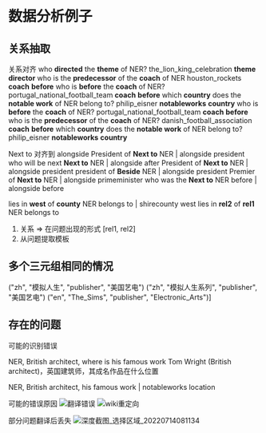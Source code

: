 # 数据分析例子

## 关系抽取
关系对齐
who **directed** the **theme** of NER?	the_lion_king_celebration	**theme**	**director**
who is the **predecessor** of the **coach** of NER	houston_rockets	**coach**	**before**
who is **before** the **coach** of NER?	portugal_national_football_team	**coach**	**before**
which **country** does the **notable work** of NER belong to?	philip_eisner	**notableworks**	**country**
who is **before** the **coach** of NER?	portugal_national_football_team	**coach**	**before**
who is the **predecessor** of the **coach** of NER?	danish_football_association	**coach**	**before**
which **country** does the **notable work** of NER belong to?	philip_eisner	**notableworks**	**country**

Next to 对齐到 alongside 
President of **Next to** NER	|	alongside	president
who will be next **Next to** NER	|	alongside	after
President of **Next to** NER	|	alongside	president
president of **Beside** NER	|	alongside	president
Premier of **Next to** NER	|	alongside	primeminister
who was the **Next to** NER before	|	alongside	before

lies in **west** of **county** NER belongs to	|	shirecounty	west
lies in **rel2** of **rel1** NER belongs to

1. 关系 => 在问题出现的形式 [rel1, rel2]
2. 从问题提取模板

## 多个三元组相同的情况
("zh", "模拟人生", "publisher", "美国艺电")
("zh", "模拟人生系列", "publisher", "美国艺电")
("en", "The_Sims", "publisher", "Electronic_Arts")]

## 存在的问题
可能的识别错误

NER, British architect, where is his famous work
Tom Wright (British architect)，英国建筑师，其成名作品在什么位置

NER, British architect, his famous work	|	notableworks	location


可能的错误原因
![翻译错误](https://cdn.jsdelivr.net/gh/zhihongecnu/PicBed3/picgo/翻译错误.png)
![wiki重定向](https://cdn.jsdelivr.net/gh/zhihongecnu/PicBed3/picgo/wiki重定向.png)

部分问题翻译后丢失
![深度截图_选择区域_20220714081134](https://cdn.jsdelivr.net/gh/zhihongecnu/PicBed3/picgo/深度截图_选择区域_20220714081134.png)
